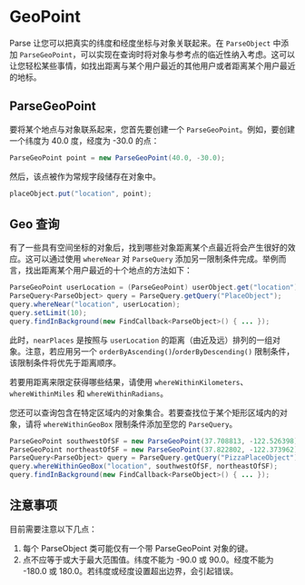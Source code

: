 # GeoPoint

Parse 让您可以把真实的纬度和经度坐标与对象关联起来。在 `ParseObject` 中添加 `ParseGeoPoint`，可以实现在查询时将对象与参考点的临近性纳入考虑。这可以让您轻松某些事情，如找出距离与某个用户最近的其他用户或者距离某个用户最近的地标。

## ParseGeoPoint

要将某个地点与对象联系起来，您首先要创建一个 `ParseGeoPoint`。例如，要创建一个纬度为 40.0 度，经度为 -30.0 的点：

```java
ParseGeoPoint point = new ParseGeoPoint(40.0, -30.0);
```

然后，该点被作为常规字段储存在对象中。

```java
placeObject.put("location", point);
```

## Geo 查询

有了一些具有空间坐标的对象后，找到哪些对象距离某个点最近将会产生很好的效应。这可以通过使用 `whereNear` 对 `ParseQuery` 添加另一限制条件完成。举例而言，找出距离某个用户最近的十个地点的方法如下：

```java
ParseGeoPoint userLocation = (ParseGeoPoint) userObject.get("location");
ParseQuery<ParseObject> query = ParseQuery.getQuery("PlaceObject");
query.whereNear("location", userLocation);
query.setLimit(10);
query.findInBackground(new FindCallback<ParseObject>() { ... });
```

此时，`nearPlaces` 是按照与 `userLocation` 的距离（由近及远）排列的一组对象。注意，若应用另一个 `orderByAscending()`/`orderByDescending()` 限制条件，该限制条件将优先于距离顺序。

若要用距离来限定获得哪些结果，请使用 `whereWithinKilometers`、`whereWithinMiles` 和 `whereWithinRadians`。

您还可以查询包含在特定区域内的对象集合。若要查找位于某个矩形区域内的对象，请将 `whereWithinGeoBox` 限制条件添加至您的 `ParseQuery`。

```java
ParseGeoPoint southwestOfSF = new ParseGeoPoint(37.708813, -122.526398);
ParseGeoPoint northeastOfSF = new ParseGeoPoint(37.822802, -122.373962);
ParseQuery<ParseObject> query = ParseQuery.getQuery("PizzaPlaceObject");
query.whereWithinGeoBox("location", southwestOfSF, northeastOfSF);
query.findInBackground(new FindCallback<ParseObject>() { ... });
```

## 注意事项

目前需要注意以下几点：

1.  每个 ParseObject 类可能仅有一个带 ParseGeoPoint 对象的键。
2.  点不应等于或大于最大范围值。纬度不能为 -90.0 或 90.0。经度不能为 -180.0 或 180.0。若纬度或经度设置超出边界，会引起错误。
